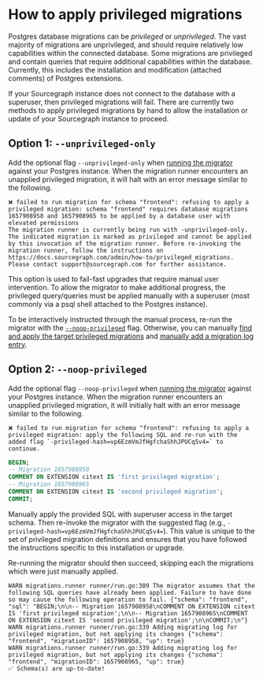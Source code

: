 # How to apply privileged migrations

Postgres database migrations can be _privileged_ or _unprivileged_. The vast majority of migrations are unprivileged, and should require relatively low capabilities within the connected database. Some migrations are privileged and contain queries that require additional capabilities within the database. Currently, this includes the installation and modification (attached comments) of Postgres extensions.

If your Sourcegraph instance does not connect to the database with a superuser, then privileged migrations will fail. There are currently two methods to apply privileged migrations by hand to allow the installation or update of your Sourcegraph instance to proceed.

## Option 1: `--unprivileged-only`

Add the optional flag `--unprivileged-only` when [running the migrator](manual_database_migrations.md) against your Postgres instance. When the migration runner encounters an unapplied privileged migration, it will halt with an error message similar to the following.

```
❌ failed to run migration for schema "frontend": refusing to apply a privileged migration: schema "frontend" requires database migrations 1657908958 and 1657908965 to be applied by a database user with elevated permissions
The migration runner is currently being run with -unprivileged-only. The indicated migration is marked as privileged and cannot be applied by this invocation of the migration runner. Before re-invoking the migration runner, follow the instructions on https://docs.sourcegraph.com/admin/how-to/privileged_migrations. Please contact support@sourcegraph.com for further assistance.
```

This option is used to fail-fast upgrades that require manual user intervention. To allow the migrator to make additional progress, the privileged query/queries must be applied manually with a superuser (most commonly via a psql shell attached to the Postgres instance).

To be interactively instructed through the manual process, re-run the migrator with the [`--noop-privileged`](#option-2-noop-privileged) flag. Otherwise, you can manually [find and apply the target privileged migrations](dirty_database.md#2-run-the-sql-queries-to-finish-incomplete-migrations) and [manually add a migration log entry](dirty_database.md#3-add-a-migration-log-entry).

## Option 2: `--noop-privileged`

Add the optional flag `--noop-privileged` when [running the migrator](manual_database_migrations.md) against your Postgres instance. When the migration runner encounters an unapplied privileged migration, it will initially halt with an error message similar to the following.

```
❌ failed to run migration for schema "frontend": refusing to apply a privileged migration: apply the following SQL and re-run with the added flag `-privileged-hash=vp6EzmVmJfHgfchaShhJPUCq5v4=` to continue.
```

```sql
BEGIN;
-- Migration 1657908958
COMMENT ON EXTENSION citext IS 'first privileged migration';
-- Migration 1657908965
COMMENT ON EXTENSION citext IS 'second privileged migration';
COMMIT;
```

Manually apply the provided SQL with superuser access in the target schema. Then re-invoke the migrator with the suggested flag (e.g., `-privileged-hash=vp6EzmVmJfHgfchaShhJPUCq5v4=`). This value is unique to the set of privileged migration definitions and ensures that you have followed the instructions specific to this installation or upgrade.

Re-running the migrator should then succeed, skipping each the migrations which were just manually applied.

```
WARN migrations.runner runner/run.go:309 The migrator assumes that the following SQL queries have already been applied. Failure to have done so may cause the following operation to fail. {"schema": "frontend", "sql": "BEGIN;\n\n-- Migration 1657908958\nCOMMENT ON EXTENSION citext IS 'first privileged migration';\n\n-- Migration 1657908965\nCOMMENT ON EXTENSION citext IS 'second privileged migration';\n\nCOMMIT;\n"}
WARN migrations.runner runner/run.go:339 Adding migrating log for privileged migration, but not applying its changes {"schema": "frontend", "migrationID": 1657908958, "up": true}
WARN migrations.runner runner/run.go:339 Adding migrating log for privileged migration, but not applying its changes {"schema": "frontend", "migrationID": 1657908965, "up": true}
✅ Schema(s) are up-to-date!
```
